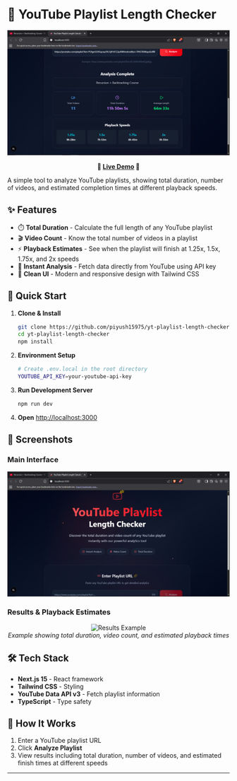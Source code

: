 # 🎵 YouTube Playlist Length Checker

<div align="center">
  <img src="images/screenshot.png" alt="Playlist Length Checker Interface" width="600"/>

**🚀 [Live Demo](https://yt-playlist-length-checker.vercel.app/) 🚀**
</div>

A simple tool to analyze YouTube playlists, showing total duration, number of videos, and estimated completion times at different playback speeds.

## ✨ Features

* ⏱️ **Total Duration** - Calculate the full length of any YouTube playlist
* 🎬 **Video Count** - Know the total number of videos in a playlist
* ⚡ **Playback Estimates** - See when the playlist will finish at 1.25x, 1.5x, 1.75x, and 2x speeds
* 🚀 **Instant Analysis** - Fetch data directly from YouTube using API key
* 🎨 **Clean UI** - Modern and responsive design with Tailwind CSS

## 🚀 Quick Start

1. **Clone & Install**

   ```bash
   git clone https://github.com/piyush15975/yt-playlist-length-checker.git
   cd yt-playlist-length-checker
   npm install
   ```

2. **Environment Setup**

   ```bash
   # Create .env.local in the root directory
   YOUTUBE_API_KEY=your-youtube-api-key
   ```

3. **Run Development Server**

   ```bash
   npm run dev
   ```

4. **Open** [http://localhost:3000](http://localhost:3000)

## 📸 Screenshots

### Main Interface

![Playlist Checker](images/screenshot-main.png)

### Results & Playback Estimates

<div align="center">
  <img src="images/screenshot-results.png" alt="Results Example" width="500"/>
  <br>
  <em>Example showing total duration, video count, and estimated playback times</em>
</div>

## 🛠️ Tech Stack

* **Next.js 15** - React framework
* **Tailwind CSS** - Styling
* **YouTube Data API v3** - Fetch playlist information
* **TypeScript** - Type safety

## 🌟 How It Works

1. Enter a YouTube playlist URL
2. Click **Analyze Playlist**
3. View results including total duration, number of videos, and estimated finish times at different speeds

---
